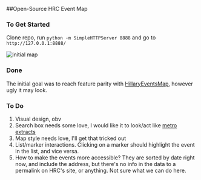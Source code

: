 ##Open-Source HRC Event Map

### To Get Started
Clone repo, run `python -m SimpleHTTPServer 8888` and go to `http://127.0.0.1:8888/`

![initial map](https://www.dropbox.com/s/dzv3q8c0lvc5qmx/Screenshot%202016-08-01%2023.38.45.png)

### Done
The initial goal was to reach feature parity with [HillaryEventsMap](https://github.com/DevProgress/HillaryEventsMap), however ugly it may look.

### To Do

1. Visual design, obv
2. Search box needs some love, I would like it to look/act like [metro extracts](https://mapzen.com/data/metro-extracts-alt/)
3. Map style needs love, I'll get that tricked out
4. List/marker interactions. Clicking on a marker should highlight the event in the list, and vice versa.
5. How to make the events more accessible? They are sorted by date right now, and include the address, but there's no info in the data to a permalink on HRC's site, or anything. Not sure what we can do here.